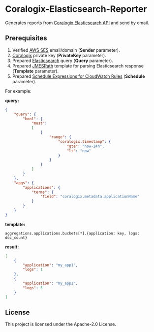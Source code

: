 # Coralogix-Elasticsearch-Reporter

Generates reports from [Coralogix Elasticsearch API](https://coralogix.com/tutorials/elastic-api/) and send by email.

## Prerequisites

1. Verified [AWS SES](https://aws.amazon.com/ses/) email/domain (**Sender** parameter).
2. [Coralogix](https://coralogix.com/) private key (**PrivateKey** parameter).
3. Prepared [Elasticsearch](https://www.elastic.co/guide/en/elasticsearch/reference/current/search.html) query (**Query** parameter).
4. Prepared [JMESPath](https://jmespath.org/) template for parsing Elasticsearch response (**Template** parameter).
5. Prepared [Schedule Expressions for CloudWatch Rules](https://docs.aws.amazon.com/AmazonCloudWatch/latest/events/ScheduledEvents.html#RateExpressions) (**Schedule** parameter).

For example:

**query:**

```json
{
    "query": {
        "bool": {
            "must":
            [
                {
                    "range": {
                        "coralogix.timestamp": {
                            "gte": "now-24h",
                            "lt": "now"
                        }
                    }
                }
            ]
        }
    },
    "aggs": {
        "applications": {
            "terms": {
                "field": "coralogix.metadata.applicationName"
            }
        }
    }
}
```

**template:**

```
aggregations.applications.buckets[*].{application: key, logs: doc_count}
```

**result:**

```json
[
    {
        "application": "my_app1",
        "logs": 1
    },
    {
        "application": "my_app2",
        "logs": 5
    }
]
```

## License

This project is licensed under the Apache-2.0 License.